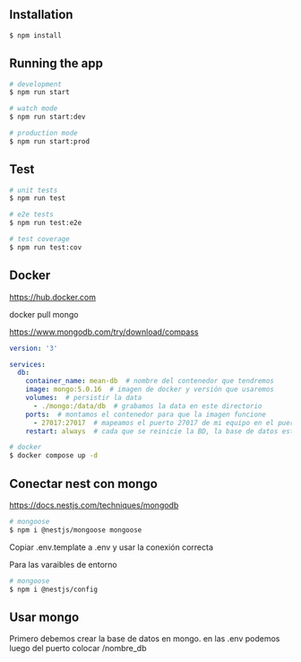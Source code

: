 ## Installation

```bash
$ npm install
```

## Running the app

```bash
# development
$ npm run start

# watch mode
$ npm run start:dev

# production mode
$ npm run start:prod
```

## Test

```bash
# unit tests
$ npm run test

# e2e tests
$ npm run test:e2e

# test coverage
$ npm run test:cov
```

## Docker
https://hub.docker.com

docker pull mongo

https://www.mongodb.com/try/download/compass

```yaml
version: '3'

services:
  db:
    container_name: mean-db  # nombre del contenedor que tendremos
    image: mongo:5.0.16  # imagen de docker y versión que usaremos
    volumes:  # persistir la data
      - ./mongo:/data/db  # grabamos la data en este directorio
    ports:  # montamos el contenedor para que la imagen funcione
      - 27017:27017  # mapeamos el puerto 27017 de mi equipo en el puerto 27017 del contenedor
    restart: always  # cada que se reinicie la BD, la base de datos esté arriba
```

```bash
# docker
$ docker compose up -d
```

## Conectar nest con mongo

https://docs.nestjs.com/techniques/mongodb

```bash
# mongoose
$ npm i @nestjs/mongoose mongoose
```

Copiar .env.template a .env y usar la conexión correcta

Para las varaibles de entorno
```bash
# mongoose
$ npm i @nestjs/config
```

## Usar mongo

Primero debemos crear la base de datos en mongo. en las .env podemos luego del puerto colocar /nombre_db